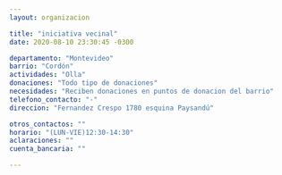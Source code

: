 ```yaml
---
layout: organizacion

title: "iniciativa vecinal"
date: 2020-08-10 23:30:45 -0300

departamento: "Montevideo"
barrio: "Cordón"
actividades: "Olla"
donaciones: "Todo tipo de donaciones"
necesidades: "Reciben donaciones en puntos de donacion del barrio"
telefono_contacto: "-"
direccion: "Fernandez Crespo 1780 esquina Paysandú"

otros_contactos: ""
horario: "(LUN-VIE)12:30-14:30"
aclaraciones: ""
cuenta_bancaria: ""

---
```

